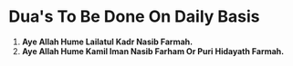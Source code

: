 <h1> Dua's To Be Done On Daily Basis </h1>

1.  **Aye Allah Hume Lailatul Kadr Nasib Farmah.**
2.  **Aye Allah Hume Kamil Iman Nasib Farham Or Puri Hidayath Farmah.**
